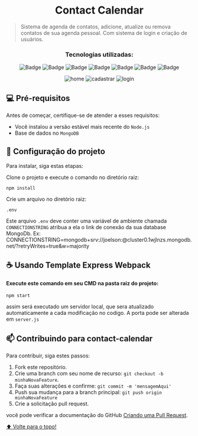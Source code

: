 <h1 align="center">Contact Calendar</h1>

> Sistema de agenda de contatos, adicione, atualize ou remova contatos de sua agenda pessoal. Com sistema de login e criação de usuários.

<div align="center">
 <h3 align="center">Tecnologias utilizadas:</h3>
 
 [Badges]: <> ( Você pode procurar por badges aqui: https://github.com/alexandresanlim/Badges4-README.md-Profile )
 
![Badge](https://img.shields.io/badge/JavaScript-323330?style=for-the-badge&logo=javascript&logoColor=F7DF1E)
![Badge](https://img.shields.io/badge/Express.js-000000?style=for-the-badge&logo=express&logoColor=white)
![Badge](https://img.shields.io/badge/Node.js-339933?style=for-the-badge&logo=nodedotjs&logoColor=white)
![Badge](https://img.shields.io/badge/npm-CB3837?style=for-the-badge&logo=npm&logoColor=white)
![Badge](https://img.shields.io/badge/Webpack-8DD6F9?style=for-the-badge&logo=Webpack&logoColor=white)
![Badge](https://img.shields.io/badge/MongoDB-4EA94B?style=for-the-badge&logo=mongodb&logoColor=white)
![Badge](https://img.shields.io/badge/Bootstrap-563D7C?style=for-the-badge&logo=bootstrap&logoColor=white)

![home](https://user-images.githubusercontent.com/81213149/178118047-034d6961-a332-4e07-8d1e-25349b84674b.png)
![cadastrar](https://user-images.githubusercontent.com/81213149/178118049-b05cbb2c-e40b-45b8-8467-d5956dea23ab.png)
![login](https://user-images.githubusercontent.com/81213149/178118053-fbab6a0e-80b9-4d84-b85a-9a3039c97993.png)

</div>

## 💻 Pré-requisitos

Antes de começar, certifique-se de atender a esses requisitos:

* Você instalou a versão estável mais recente do `Node.js`
* Base de dados no `MongoDB`

## 🚀 Configuração do projeto

Para instalar, siga estas etapas:

Clone o projeto e execute o comando no diretório raiz:
```
npm install
```
Crie um arquivo no diretório raiz:
```
.env
```
Este arquivo `.env` deve conter uma variável de ambiente chamada `CONNECTIONSTRING` atribua a ela o link de conexão da sua database MongoDb.
Ex: CONNECTIONSTRING=mongodb+srv://joelson:<password>@cluster0.1wjlnzs.mongodb.net/?retryWrites=true&w=majority

## ☕ Usando Template Express Webpack

#### Execute este comando em seu CMD na pasta raiz do projeto: 
```
npm start 
```

assim será executado um servidor local, que sera atualizado automaticamente a cada modificação no codigo. A porta pode ser alterada em `server.js`

## 📫 Contribuindo para contact-calendar

Para contribuir, siga estes passos:

1. Fork este repositório.
2. Crie uma branch com seu nome de recurso: `git checkout -b minhaNovaFeature`.
3. Faça suas alterações e confirme: `git commit -m 'mensagemAqui'`
4. Push sua mudança para a branch principal: `git push origin minhaNovaFeature`
5. Crie a solicitação pull request.

você pode verificar a documentação do GitHub [Criando uma Pull Request](https://help.github.com/en/github/collaborating-with-issues-and-pull-requests/creating-a-pull-request).

[⬆ Volte para o topo!](#contact-calendar)<br>
